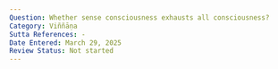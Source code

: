 ```yaml
---
Question: Whether sense consciousness exhausts all consciousness?
Category: Viññāṇa
Sutta References: -
Date Entered: March 29, 2025
Review Status: Not started
---
```

